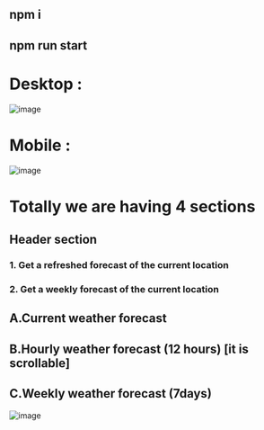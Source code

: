 ## npm i
## npm run start

# Desktop :
![image](https://github.com/user-attachments/assets/543fc5f3-468d-4b81-8cbb-53f7ebd01df1)

# Mobile :
![image](https://github.com/user-attachments/assets/22292f29-734f-4d46-a4c1-5bf24a646e53)

# Totally we are having 4 sections
## Header section
### 1. Get a refreshed forecast of the current location
### 2. Get a weekly forecast of the current location
   
## A.Current weather forecast
## B.Hourly weather forecast (12 hours) [it is scrollable]
## C.Weekly weather forecast (7days)

![image](https://github.com/user-attachments/assets/ea26bad6-cb73-4c19-9a57-d050a81632ba)
